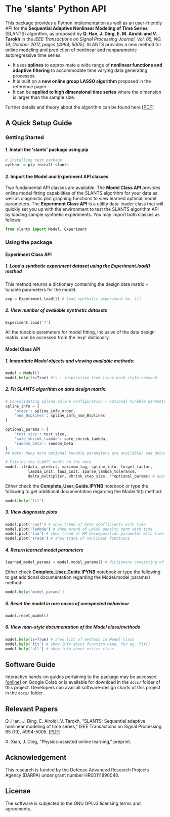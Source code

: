 # The 'slants' Python API

This package provides a Python implementation as well as an user-friendly API for the **Sequential Adaptive Nonlinear Modeling of Time Series** (SLANTS) algorithm, as proposed by **Q. Han, J. Ding, E. M. Airoldi and V. Tarokh** in the _IEEE Transactions on Signal Processing Journal, Vol. 65, NO. 19, October 2017, pages [4994, 5005]_. SLANTS provides a new method for online modeling and prediction of nonlinear and nonparametric autoregressive time series. 

- It uses **splines** to approximate a wide range of **nonlinear functions and adaptive filtering** to accommodate time varying data generating processes. 
- It is built on a **new online group LASSO algorithm** proposed in the reference paper. 
- It can be **applied to high dimensional time series** where the dimension is larger than the sample size.

Further details and theory about the algorithm can be found here [[PDF](https://arxiv.org/abs/1906.06615)]

## A Quick Setup Guide

### Getting Started 

#### 1. Install the 'slants' package using pip

```bash
# Installing test package
python -m pip install slants
```

#### 2. Import the Model and Experiment API classes

Two fundamental API classes are available. The **Model Class API** provides online model fitting capabilities of the SLANTS algorithm for your data as well as diagnostic plot graphing functions to view learned optimal model parameters. The **Experiment Class API** is a utility data-loader class that will quickly set you up with the environment to test the SLANTS algorithm API by loading sample synthetic experiments. You may import both classes as follows:

```python
from slants import Model, Experiment
```

### Using the package

#### Experiment Class API

##### 1. Load a synthetic experiment dataset using the Experiment.load() method 
This method returns a dictionary containing the design data matrix + tunable parameters for the model.

```python
exp = Experiment.load(1) # load synthetic experiment no. (1)
```
##### 2. View number of available synthetic datasets

```python
Experiment.load('?') 
```

All the tunable parameters for model fitting, inclusive of the data design matrix, can be accessed from the 'exp' dictionary.

#### Model Class API

##### 1. Instantiate Model objects and viewing available methods:

```python
model = Model()
model.help(ls=True) #ls ~ inspiration from linux bash-style command
```
##### 2. Fit SLANTS algorithm on data design matrix:

```python
# Consolidating spline spline configuration + optional tunable parameters 
spline_info = {
    'order': spline_info_order, 
    'num_Bsplines': spline_info_num_Bsplines
}

optional_params = {
    'test_size': test_size, 
    'safe_shrink_lambda': safe_shrink_lambda, 
    'random_beta': random_beta
}
## Note: Many more optional tunable parameters are available; see documentation

# Fitting the SLANTS model on the data 
model.fit(data, predict, maximum_lag, spline_info, forget_factor,  
          lambda_init, tau2_init, sparse_lambda_tolerance,		 				  
          delta_multiplier, shrink_step_size, **optional_params) # unpacking optional args dictionary 
```

Either check the **Complete_User_Guide.IPYNB** notebook or type the following to get additional documentation regarding the Model.fit() method:

```python
model.help('fit')
```

##### 3. View diagnostic plots

```python
model.plot('coef') # show trend of beta coefficients with time
model.plot('lambda') # show trend of LASSO penalty term with time
model.plot('tau') # show trend of EM decomposition parameter with time
model.plot('trace') # show trace of nonlinear functions
``` 

##### 4. Return learned model parameters

```python
learned_model_params = model.model_params() # dictionary consisting of all learned parameters
```

Either check **Complete_User_Guide.IPYNB** notebook or type the following to get additional documentation regarding the Model.model_params() method:

```python
model.help('model_params')
```

##### 5. Reset the model in rare cases of unexpected behaviour

```python
model.reset_model()
``` 

##### 6. View man-style documentation of the Model class/methods

```python
model.help(ls=True) # show list of methods in Model class 
model.help('fit') # show info about function name, for eg. fit()
model.help('all') # show info about entire class
```

## Software Guide

Interactive hands-on guides pertaining to the package may be accessed [[online](https://colab.research.google.com/drive/131JrKNapbWYMLUk67N2UUSBcFiiY_1kd)] on Google Colab or is available for download in the ```docs/``` folder of this project. Developers can avail all software-design charts of this project in the ```docs/``` folder. 

## Relevant Papers

Q .Han, J. Ding, E. Airoldi, V. Tarokh, "SLANTS: Sequential adaptive nonlinear modeling of time series," IEEE Transactions on Signal Processing 65 (19), 4994-5005. [[PDF](http://jding.org/jie-uploads/2018/11/slant.pdf)]

X. Xian, J. Ding, "Physics-assisted online learning," preprint.

## Acknowledgement

This research is funded by the Defense Advanced Research Projects Agency (DARPA) under grant number HR00111890040.

## License

The software is subjected to the GNU GPLv3 licensing terms and agreements. 
